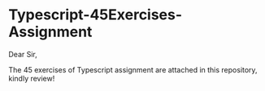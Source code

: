 # Typescript-45Exercises-Assignment

Dear Sir,

The 45 exercises of Typescript assignment are attached in this repository, kindly review!
